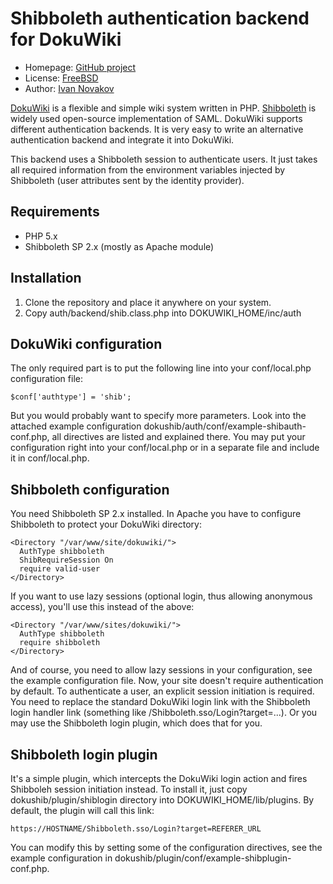 Shibboleth authentication backend for DokuWiki
==============================================

* Homepage: [GitHub project][homepage]
* License: [FreeBSD][license]
* Author: [Ivan Novakov][contact]

[DokuWiki][dokuwiki] is a flexible and simple wiki system written in PHP. [Shibboleth][shibboleth] is widely used 
open-source implementation of SAML. DokuWiki supports different authentication backends. It is very easy to write 
an alternative authentication backend and integrate it into DokuWiki.

This backend uses a Shibboleth session to authenticate users. It just takes all required information from the 
environment variables injected by Shibboleth (user attributes sent by the identity provider).

Requirements
------------

* PHP 5.x
* Shibboleth SP 2.x (mostly as Apache module)

Installation
------------

1. Clone the repository and place it anywhere on your system.
2. Copy auth/backend/shib.class.php into DOKUWIKI_HOME/inc/auth

DokuWiki configuration
-------------

The only required part is to put the following line into your conf/local.php configuration file:

    $conf['authtype'] = 'shib';

But you would probably want to specify more parameters. Look into the attached example configuration 
dokushib/auth/conf/example-shibauth-conf.php, all directives are listed and explained there. 
You may put your configuration right into your conf/local.php or in a separate file and include it in conf/local.php.

Shibboleth configuration
------------------------

You need Shibboleth SP 2.x installed. In Apache you have to configure Shibboleth to protect your DokuWiki directory:

    <Directory "/var/www/site/dokuwiki/">
      AuthType shibboleth
      ShibRequireSession On
      require valid-user
    </Directory>

If you want to use lazy sessions (optional login, thus allowing anonymous access), you'll use this instead of the above:

    <Directory "/var/www/sites/dokuwiki/">
      AuthType shibboleth
      require shibboleth
    </Directory>

And of course, you need to allow lazy sessions in your configuration, see the example configuration file. Now, your 
site doesn't require authentication by default. To authenticate a user, an explicit session initiation is required. 
You need to replace the standard DokuWiki login link with the Shibboleth login handler link 
(something like /Shibboleth.sso/Login?target=...). Or you may use the Shibboleth login plugin, which does that for you.

Shibboleth login plugin
-----------------------

It's a simple plugin, which intercepts the DokuWiki login action and fires Shibboleh session initiation instead. 
To install it, just copy dokushib/plugin/shiblogin directory into DOKUWIKI_HOME/lib/plugins. By default, the plugin 
will call this link:

    https://HOSTNAME/Shibboleth.sso/Login?target=REFERER_URL

You can modify this by setting some of the configuration directives, see the example configuration in 
dokushib/plugin/conf/example-shibplugin-conf.php.


[dokuwiki]: http://www.dokuwiki.org/dokuwiki
[shibboleth]: shibboleth
[homepage]: https://github.com/ivan-novakov/dokushib
[license]: http://debug.cz/license/freebsd
[contact]: mailto:ivan.novakov[at]debug.cz